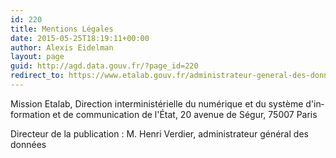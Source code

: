 ```yaml
---
id: 220
title: Mentions Légales
date: 2015-05-25T18:19:11+00:00
author: Alexis Eidelman
layout: page
guid: http://agd.data.gouv.fr/?page_id=220
redirect_to: https://www.etalab.gouv.fr/administrateur-general-des-donnees
---
```


<div id="mw-content-text" class="mw-content-ltr" dir="ltr" lang="fr">
  <p>
    Mission Etalab, Direction interministérielle du numérique et du système d'information et de communication de l'État, 20 avenue de Ségur, 75007 Paris
  </p>

  <p>
    Directeur de la publication : M. Henri Verdier, administrateur général des données
  </p>
</div>
